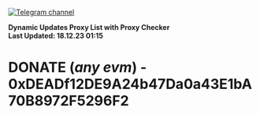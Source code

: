 [![Telegram channel](https://img.shields.io/endpoint?url=https://runkit.io/damiankrawczyk/telegram-badge/branches/master?url=https://t.me/n4z4v0d)](https://t.me/n4z4v0d) 

**Dynamic Updates Proxy List with Proxy Checker**  
**Last Updated: 18.12.23 01:15**

# DONATE (_any evm_) - 0xDEADf12DE9A24b47Da0a43E1bA70B8972F5296F2
